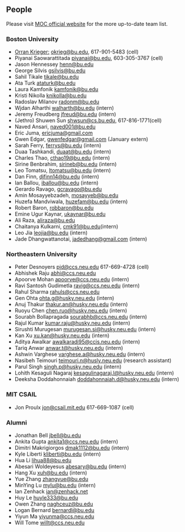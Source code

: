 ## People
Please visit [MOC official website](https://massopen.cloud/team/) for the more up-to-date team list. 

### Boston University
 -  [Orran Krieger:](http://okrieg.github.io) okrieg@bu.edu, 617-901-5483 (cell)
 -  Piyanai Saowarattitada piyanai@bu.edu, 603-305-3767 (cell)
 -  Jason Hennessey henn@bu.edu
 -  George Silvis gsilvis@bu.edu
 -  Sahil Tikale tikale@bu.edu
 -  Ata Turk ataturk@bu.edu
 -  Laura Kamfonik kamfonik@bu.edu
 -  Kristi Nikolla knikolla@bu.edu
 -  Radoslav Milanov radonm@bu.edu
 -  Wjdan Alharthi walharth@bu.edu (intern) 
 -  Jeremy Freudberg jfreud@bu.edu (intern)
 -  (Jethro) Shuwen Sun shwsun@cs.bu.edu, 617-816-1771(cell)
 -  Naved Ansari, naved001@bu.edu  
 -  Eric Juma, ericjuma@gmail.com
 -  Gwen Edgar, gwenfedgar@gmail.com (January extern)
 -  Sarah Ferry, ferrys@bu.edu (intern)
 -  Duaa Tashkandi, duaat@bu.edu (intern)
 -  Charles Thao, cthao19@bu.edu (intern)
 -  Sirine Benbrahim, sirineb@bu.edu (intern)
 -  Leo Tomatsu, ltomatsu@bu.edu (intern)
 -  Dan Finn, djfinn14@bu.edu (intern)
 -  Ian Ballou, iballou@bu.edu (intern)
 -  Gerardo Ravago, gcravago@bu.edu
 -  Amin Mosayyebzadeh, mosayyeb@bu.edu
 -  Huzefa Mandviwala, huzefam@bu.edu (intern)
 -  Robert Baron, robbaron@bu.edu
 -  Emine Ugur Kaynar, ukaynar@bu.edu
 -  Ali Raza, aliraza@bu.edu
 -  Chaitanya Kulkarni, cmk91@bu.edu(intern)
 -  Leo Jia leojia@bu.edu (intern)
 -  Jade Dhangwattanotai, jadedhang@gmail.com (intern)

### Northeastern University
 -  Peter Desnoyers pjd@ccs.neu.edu 617-669-4728 (cell)
 -  Abhishek Raju abhi@ccs.neu.edu
 -  Apoorve Mohan apoorve@ccs.neu.edu (intern)
 -  Ravi Santosh Gudimetla ravig@ccs.neu.edu (intern)
 -  Rahul Sharma rahuls@ccs.neu.edu
 -  Gen Ohta ohta.g@husky.neu.edu (intern)
 -  Anuj Thakur thakur.an@husky.neu.edu (intern)
 -  Ruoyu Chen chen.ruo@husky.neu.edu (intern)
 -  Sourabh Bollapragada sourabhb@ccs.neu.edu (intern)
 -  Rajul Kumar kumar.raju@husky.neu.edu (intern)
 -  Sirushti Murugesan murugesan.si@husky.neu.edu (intern)
 -  Kan Xu xu.kan@husky.neu.edu (intern)
 -  Aditya Awalkar awalkaradi95@ccis.neu.edu (intern)
 -  Tariq Anwar anwar.t@husky.neu.edu (intern)
 -  Ashwin Varghese varghese.a@husky.neu.edu (intern)
 -  Nasibeh Teimouri teimouri.n@husly.neu.edu (research assistant)
 -  Parul Singh singh.p@husky.neu.edu (intern)
 -  Lohith Kesaguli Nagaraj kesagulinagaraj.l@husky.neu.edu (intern)
 -  Deeksha Doddahonnaiah doddahonnaiah.d@husky.neu.edu (intern)

### MIT CSAIL
 -  Jon Proulx jon@csail.mit.edu 617-669-1087 (cell)

### Alumni
 -  Jonathan Bell jbell@bu.edu
 -  Ankita Gupta ankita1@ccs.neu.edu (intern)
 -  Dimitri Makrigiorgos dmak1112@bu.edu (intern)
 -  Kyle Liberti kliberti@bu.edu (intern)
 -  Hua Li lihua88@bu.edu
 -  Abesari Woldeyesus abesary@bu.edu (intern)
 -  Hang Xu xuh@bu.edu (intern)
 -  Yue Zhang zhangyue@bu.edu
 -  MinYing Lu mylu@bu.edu     (intern)
 -  Ian Zenhack ian@zenhack.net
 -  Huy Le huyle333@bu.edu
 -  Owen Zhang naghceuz@bu.edu
 -  Logan Bernard bernardl@bu.edu
 -  Yiyun Ma  yiyunma@ccs.neu.edu
 -  Will Tome willt@ccs.neu.edu
